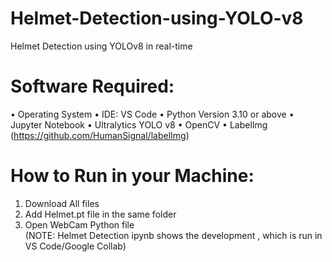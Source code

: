 # Helmet-Detection-using-YOLO-v8
Helmet Detection using YOLOv8 in real-time

# Software Required:
•	Operating System
•	IDE: VS Code
•	Python Version 3.10 or above
•	Jupyter Notebook
•	Ultralytics YOLO v8 
•	OpenCV
•	LabelImg (https://github.com/HumanSignal/labelImg)

# How to Run in your Machine:
1. Download All files
2. Add Helmet.pt file in the same folder
3. Open WebCam Python file  
(NOTE: Helmet Detection ipynb shows the development , which is run in VS Code/Google Collab)
